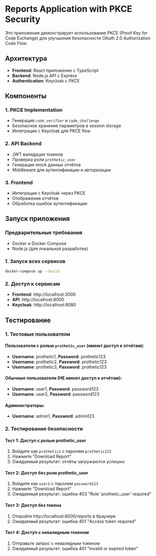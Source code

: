 # Reports Application with PKCE Security

Это приложение демонстрирует использование PKCE (Proof Key for Code Exchange) для улучшения безопасности OAuth 2.0 Authorization Code Flow.

## Архитектура

- **Frontend**: React приложение с TypeScript
- **Backend**: Node.js API с Express
- **Authentication**: Keycloak с PKCE

## Компоненты

### 1. PKCE Implementation
- Генерация `code_verifier` и `code_challenge`
- Безопасное хранение параметров в session storage
- Интеграция с Keycloak для PKCE flow

### 2. API Backend
- JWT валидация токенов
- Проверка роли `prothetic_user`
- Генерация mock данных отчётов
- Middleware для аутентификации и авторизации

### 3. Frontend
- Интеграция с Keycloak через PKCE
- Отображение отчётов
- Обработка ошибок аутентификации

## Запуск приложения

### Предварительные требования
- Docker и Docker Compose
- Node.js (для локальной разработки)

### 1. Запуск всех сервисов
```bash
docker-compose up --build
```

### 2. Доступ к сервисам
- **Frontend**: http://localhost:3000
- **API**: http://localhost:8000
- **Keycloak**: http://localhost:8080

## Тестирование

### 1. Тестовые пользователи

#### Пользователи с ролью `prothetic_user` (имеют доступ к отчётам):
- **Username**: prothetic1, **Password**: prothetic123
- **Username**: prothetic2, **Password**: prothetic123
- **Username**: prothetic3, **Password**: prothetic123

#### Обычные пользователи (НЕ имеют доступ к отчётам):
- **Username**: user1, **Password**: password123
- **Username**: user2, **Password**: password123

#### Администраторы:
- **Username**: admin1, **Password**: admin123

### 2. Тестирование безопасности

#### Тест 1: Доступ с ролью prothetic_user
1. Войдите как `prothetic1` с паролем `prothetic123`
2. Нажмите "Download Report"
3. Ожидаемый результат: отчёты загружаются успешно

#### Тест 2: Доступ без роли prothetic_user
1. Войдите как `user1` с паролем `password123`
2. Нажмите "Download Report"
3. Ожидаемый результат: ошибка 403 "Role 'prothetic_user' required"

#### Тест 3: Доступ без токена
1. Откройте http://localhost:8000/reports в браузере
2. Ожидаемый результат: ошибка 401 "Access token required"

#### Тест 4: Доступ с невалидным токеном
1. Отправьте запрос с невалидным токеном
2. Ожидаемый результат: ошибка 401 "Invalid or expired token"
